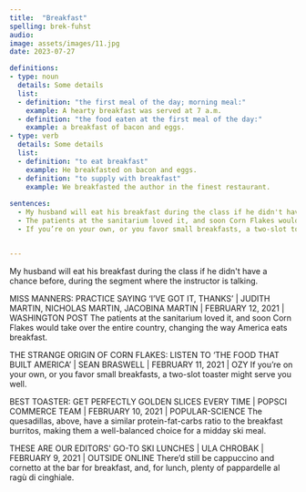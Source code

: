 ```yaml
---
title:  "Breakfast"
spelling: brek-fuhst
audio:
image: assets/images/11.jpg
date: 2023-07-27

definitions:
- type: noun
  details: Some details
  list:
  - definition: "the first meal of the day; morning meal:"
    example: A hearty breakfast was served at 7 a.m.
  - definition: "the food eaten at the first meal of the day:"
    example: a breakfast of bacon and eggs.
- type: verb
  details: Some details
  list:
  - definition: "to eat breakfast"
    example: He breakfasted on bacon and eggs.
  - definition: "to supply with breakfast"
    example: We breakfasted the author in the finest restaurant.
    
sentences:
  - My husband will eat his breakfast during the class if he didn't have a chance before, during the segment where the instructor is talking.
  - The patients at the sanitarium loved it, and soon Corn Flakes would take over the entire country, changing the way America eats breakfast.
  - If you’re on your own, or you favor small breakfasts, a two-slot toaster might serve you well.


---
```


My husband will eat his breakfast during the class if he didn't have a chance before, during the segment where the instructor is talking.

MISS MANNERS: PRACTICE SAYING ‘I’VE GOT IT, THANKS’ | JUDITH MARTIN, NICHOLAS MARTIN, JACOBINA MARTIN | FEBRUARY 12, 2021 | WASHINGTON POST
The patients at the sanitarium loved it, and soon Corn Flakes would take over the entire country, changing the way America eats breakfast.

THE STRANGE ORIGIN OF CORN FLAKES: LISTEN TO ‘THE FOOD THAT BUILT AMERICA’ | SEAN BRASWELL | FEBRUARY 11, 2021 | OZY
If you’re on your own, or you favor small breakfasts, a two-slot toaster might serve you well.

BEST TOASTER: GET PERFECTLY GOLDEN SLICES EVERY TIME | POPSCI COMMERCE TEAM | FEBRUARY 10, 2021 | POPULAR-SCIENCE
The quesadillas, above, have a similar protein-fat-carbs ratio to the breakfast burritos, making them a well-balanced choice for a midday ski meal.

THESE ARE OUR EDITORS' GO-TO SKI LUNCHES | ULA CHROBAK | FEBRUARY 9, 2021 | OUTSIDE ONLINE
There’d still be cappuccino and cornetto at the bar for breakfast, and, for lunch, plenty of pappardelle al ragù di cinghiale.